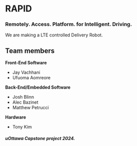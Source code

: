 # RAPID
### Remotely. Access. Platform. for Intelligent. Driving.

We are making a LTE controlled Delivery Robot.

## Team members
**Front-End Software**
- Jay Vachhani
- Ufuoma Aomreore

**Back-End/Embedded Software**
- Josh Blinn
- Alec Bazinet
- Matthew Petrucci

**Hardware**
- Tony Kim

##### uOttawa Capstone project 2024.